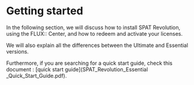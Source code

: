# Getting started

In the following section, we will discuss how to install SPAT Revolution, using the FLUX:: Center, and how to redeem and activate your licenses.

We will also explain all the differences between the Ultimate and Essential versions.

Furthermore, if you are searching for a quick start guide, check this document : [quick start guide](SPAT_Revolution_Essential _Quick_Start_Guide.pdf).

